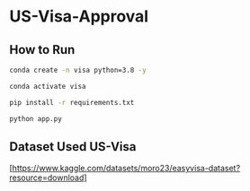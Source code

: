 # US-Visa-Approval

## How to Run
```bash
conda create -n visa python=3.8 -y
```
```bash
conda activate visa
```
```bash
pip install -r requirements.txt
```

```bash
python app.py

```
## Dataset Used US-Visa
[https://www.kaggle.com/datasets/moro23/easyvisa-dataset?resource=download]



